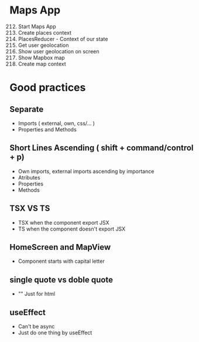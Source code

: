 # Maps App

212. Start Maps App
213. Create places context
214. PlacesReducer - Context of our state
215. Get user geolocation
216. Show user geolocation on screen
217. Show Mapbox map
218. Create map context

# Good practices

## Separate

- Imports ( external, own, css/... )
- Properties and Methods

## Short Lines Ascending ( shift + command/control + p)

- Own imports, external imports ascending by importance
- Atributes
- Properties
- Methods

## TSX VS TS

- TSX when the component export JSX
- TS when the component doesn't export JSX

## HomeScreen and MapView
- Component starts with capital letter

## single quote vs doble quote
- "" Just for html

## useEffect
- Can't be async
- Just do one thing by useEffect